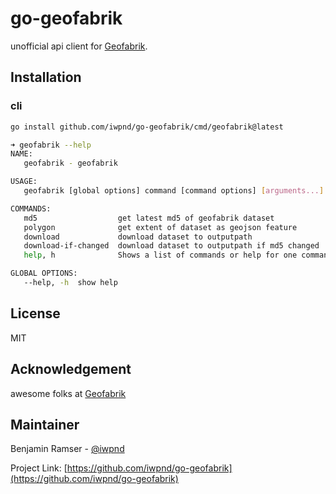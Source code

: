 # go-geofabrik

unofficial api client for [Geofabrik](https://download.geofabrik.de).

## Installation

### cli

```bash
go install github.com/iwpnd/go-geofabrik/cmd/geofabrik@latest
```

```bash
➜ geofabrik --help
NAME:
   geofabrik - geofabrik

USAGE:
   geofabrik [global options] command [command options] [arguments...]

COMMANDS:
   md5                  get latest md5 of geofabrik dataset
   polygon              get extent of dataset as geojson feature
   download             download dataset to outputpath
   download-if-changed  download dataset to outputpath if md5 changed
   help, h              Shows a list of commands or help for one command

GLOBAL OPTIONS:
   --help, -h  show help
```

## License

MIT

## Acknowledgement

awesome folks at [Geofabrik](https://geofabrik.de)

## Maintainer

Benjamin Ramser - [@iwpnd](https://github.com/iwpnd)

Project Link: [https://github.com/iwpnd/go-geofabrik](https://github.com/iwpnd/go-geofabrik)
